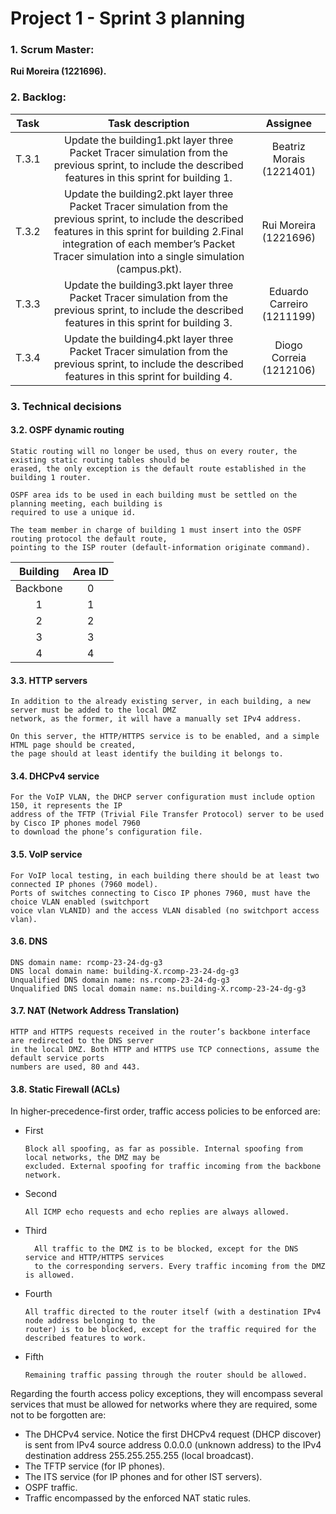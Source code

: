 # Project 1 - Sprint 3 planning #

### 1. Scrum Master: ###
**Rui Moreira (1221696).**

### 2. Backlog: ###

| Task  |                                                                                                                      Task description                                                                                                                      |          Assignee          |
|:-----:|:----------------------------------------------------------------------------------------------------------------------------------------------------------------------------------------------------------------------------------------------------------:|:--------------------------:|
| T.3.1 |                                                  Update the building1.pkt layer three Packet Tracer simulation from the previous sprint, to include the described features in this sprint for building 1.                                                  |  Beatriz Morais (1221401)  |
| T.3.2 | Update the building2.pkt layer three Packet Tracer simulation from the previous sprint, to include the described features in this sprint for building 2.Final integration of each member’s Packet Tracer simulation into a single simulation (campus.pkt). |   Rui Moreira (1221696)    |
| T.3.3 |                                                  Update the building3.pkt layer three Packet Tracer simulation from the previous sprint, to include the described features in this sprint for building 3.                                                  | Eduardo Carreiro (1211199) |
| T.3.4 |                                                  Update the building4.pkt layer three Packet Tracer simulation from the previous sprint, to include the described features in this sprint for building 4.                                                  |  Diogo Correia (1212106)   |

### 3. Technical decisions ###


#### 3.2. OSPF dynamic routing ####

    Static routing will no longer be used, thus on every router, the existing static routing tables should be
    erased, the only exception is the default route established in the building 1 router.

    OSPF area ids to be used in each building must be settled on the planning meeting, each building is
    required to use a unique id.

    The team member in charge of building 1 must insert into the OSPF routing protocol the default route,
    pointing to the ISP router (default-information originate command).

| Building | Area ID |
|:--------:|:-------:|
| Backbone |    0    |
|    1     |    1    |
|    2     |    2    |
|    3     |    3    |
|    4     |    4    |


#### 3.3. HTTP servers ####

    In addition to the already existing server, in each building, a new server must be added to the local DMZ 
    network, as the former, it will have a manually set IPv4 address. 

    On this server, the HTTP/HTTPS service is to be enabled, and a simple HTML page should be created, 
    the page should at least identify the building it belongs to.
    
#### 3.4. DHCPv4 service ####

    For the VoIP VLAN, the DHCP server configuration must include option 150, it represents the IP
    address of the TFTP (Trivial File Transfer Protocol) server to be used by Cisco IP phones model 7960
    to download the phone’s configuration file.

#### 3.5. VoIP service ####

    For VoIP local testing, in each building there should be at least two connected IP phones (7960 model).
    Ports of switches connecting to Cisco IP phones 7960, must have the choice VLAN enabled (switchport
    voice vlan VLANID) and the access VLAN disabled (no switchport access vlan).

#### 3.6. DNS ####

    DNS domain name: rcomp-23-24-dg-g3
    DNS local domain name: building-X.rcomp-23-24-dg-g3
    Unqualified DNS domain name: ns.rcomp-23-24-dg-g3
    Unqualified DNS local domain name: ns.building-X.rcomp-23-24-dg-g3

#### 3.7. NAT (Network Address Translation) ####
    HTTP and HTTPS requests received in the router’s backbone interface are redirected to the DNS server
    in the local DMZ. Both HTTP and HTTPS use TCP connections, assume the default service ports
    numbers are used, 80 and 443.

#### 3.8. Static Firewall (ACLs) ####

In higher-precedence-first order, traffic access policies to be enforced are:
* First 

      Block all spoofing, as far as possible. Internal spoofing from local networks, the DMZ may be
      excluded. External spoofing for traffic incoming from the backbone network.
* Second 

      All ICMP echo requests and echo replies are always allowed.

* Third
    
        All traffic to the DMZ is to be blocked, except for the DNS service and HTTP/HTTPS services
        to the corresponding servers. Every traffic incoming from the DMZ is allowed.
* Fourth 

      All traffic directed to the router itself (with a destination IPv4 node address belonging to the
      router) is to be blocked, except for the traffic required for the described features to work.
* Fifth
      
      Remaining traffic passing through the router should be allowed.


Regarding the fourth access policy exceptions, they will encompass several services that must be allowed
for networks where they are required, some not to be forgotten are:

 * The DHCPv4 service. Notice the first DHCPv4 request (DHCP discover) is sent from IPv4
source address 0.0.0.0 (unknown address) to the IPv4 destination address 255.255.255.255 (local
broadcast).
* The TFTP service (for IP phones).
* The ITS service (for IP phones and for other IST servers).
* OSPF traffic.
* Traffic encompassed by the enforced NAT static rules.
    